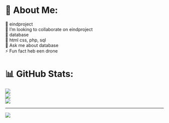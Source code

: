 # 💫 About Me:
🔭 eindproject<br>👯 I’m looking to collaborate on eindproject<br>🤝 database<br>🌱 html css, php, sql<br>💬 Ask me about database<br>⚡ Fun fact heb een drone

# 📊 GitHub Stats:
![](https://github-readme-stats.vercel.app/api?username=Timk2006&theme=dark&hide_border=false&include_all_commits=false&count_private=false)<br/>
![](https://nirzak-streak-stats.vercel.app/?user=Timk2006&theme=dark&hide_border=false)<br/>
![](https://github-readme-stats.vercel.app/api/top-langs/?username=Timk2006&theme=dark&hide_border=false&include_all_commits=false&count_private=false&layout=compact)

---
[![](https://visitcount.itsvg.in/api?id=Timk2006&icon=0&color=0)](https://visitcount.itsvg.in)

<!-- Proudly created with GPRM ( https://gprm.itsvg.in ) -->

